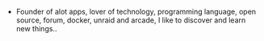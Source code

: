 - Founder of alot apps, lover of technology, programming language, open source, forum, docker, unraid and arcade, I like to discover and learn new things..
  <br>

















































































































































































































































































































































































































































































































































































































































































































































































































































